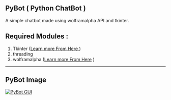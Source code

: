 ## PyBot ( Python ChatBot )
A simple chatbot made using wolframalpha API and tkinter.

## Required Modules :
1. Tkinter  ([Learn more From Here ](http:https://www.dynamiccoding.tech/introduction-to-tkinter-and-creating-first-gui-window-2/// "Learn more From Here "))
2. threading
3. wolframalpha ([Learn more From Here](http://https://www.dynamiccoding.tech/wolfram-alpha-api-in-python/ "Learn more from here") )


------------
## PyBot Image

[![PyBot GUI](https://pin.it/7KMVUPT "PyBot GUI")](https://pin.it/7KMVUPT "PyBot GUI")



